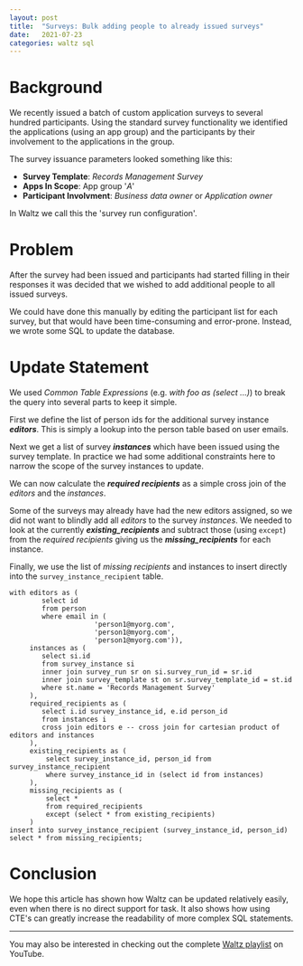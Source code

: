 ```yaml
---
layout: post
title:  "Surveys: Bulk adding people to already issued surveys"
date:   2021-07-23
categories: waltz sql
---
```


# Background

We recently issued a batch of custom application surveys to several hundred participants.  Using the standard survey functionality we identified the applications (using an app group) and the participants by their involvement to the applications in the group.

The survey issuance parameters looked something like this:

* **Survey Template**: _Records Management Survey_
* **Apps In Scope**: App group '_A_'
* **Participant Involvment**: _Business data owner_ or _Application owner_

In Waltz we call this the 'survey run configuration'.

# Problem 

After the survey had been issued and participants had started filling in their responses it was decided that we wished to add additional people to all issued surveys.

We could have done this manually by editing the participant list for each survey, but that would have been time-consuming and error-prone.  Instead, we wrote some SQL to update the database.

# Update Statement

We used _Common Table Expressions_ (e.g. _with foo as (select ...)_) to break the query into several parts to keep it simple.

First we define the list of person ids for the additional survey instance **_editors_**.  This is simply a lookup into the person table based on user emails.

Next we get a list of survey **_instances_** which have been issued using the survey template.  In practice we had some additional constraints here to narrow the scope of the survey instances to update.

We can now calculate the **_required recipients_** as a simple cross join of the _editors_ and the _instances_.

Some of the surveys may already have had the new editors assigned, so we did not want to blindly add all _editors_ to the survey _instances_.  We needed to look at the currently **_existing_recipients_** and subtract those (using `except`) from the _required recipients_ giving us the **_missing_recipients_** for each instance.

Finally, we use the list of _missing recipients_ and instances to insert directly into the `survey_instance_recipient` table.

```[sql]
with editors as (
        select id
        from person
        where email in (
                     'person1@myorg.com',
                     'person1@myorg.com',
                     'person1@myorg.com')),
     instances as (
        select si.id
        from survey_instance si
        inner join survey_run sr on si.survey_run_id = sr.id
        inner join survey_template st on sr.survey_template_id = st.id
        where st.name = 'Records Management Survey'
     ),
     required_recipients as (
        select i.id survey_instance_id, e.id person_id
        from instances i
        cross join editors e -- cross join for cartesian product of editors and instances
     ),
     existing_recipients as (
         select survey_instance_id, person_id from survey_instance_recipient
         where survey_instance_id in (select id from instances)
     ),
     missing_recipients as (
         select *
         from required_recipients
         except (select * from existing_recipients)
     )
insert into survey_instance_recipient (survey_instance_id, person_id)
select * from missing_recipients;
```

# Conclusion

We hope this article has shown how Waltz can be updated relatively easily, even when there is no direct support for task.  It also shows how using CTE's can greatly increase the readability of more complex SQL statements.




----

You may also be interested in checking out the complete [Waltz playlist](https://www.youtube.com/playlist?list=PLGNSioXgrIEfJFJCTFGxKzfoDmxwPEap4) on YouTube.
